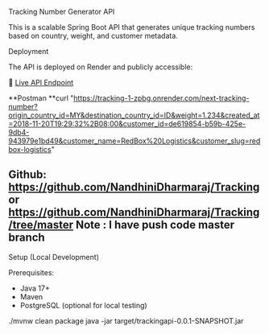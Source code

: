  Tracking Number Generator API

This is a scalable Spring Boot API that generates unique tracking numbers based on country, weight, and customer metadata.

 Deployment

The API is deployed on Render and publicly accessible:

🔗 [Live API Endpoint](https://tracking-1-zpbg.onrender.com/next-tracking-number?origin_country_id=MY&destination_country_id=ID&weight=1.234&created_at=2018-11-20T19:29:32%2B08:00&customer_id=de619854-b59b-425e-9db4-943979e1bd49&customer_name=RedBox%20Logistics&customer_slug=redbox-logistics)

**Postman
**curl "https://tracking-1-zpbg.onrender.com/next-tracking-number?origin_country_id=MY&destination_country_id=ID&weight=1.234&created_at=2018-11-20T19:29:32%2B08:00&customer_id=de619854-b59b-425e-9db4-943979e1bd49&customer_name=RedBox%20Logistics&customer_slug=redbox-logistics"


Github: https://github.com/NandhiniDharmaraj/Tracking
or 
https://github.com/NandhiniDharmaraj/Tracking/tree/master
Note :
I have push code master branch 
---

 Setup (Local Development)

Prerequisites:
* Java 17+
* Maven 
* PostgreSQL (optional for local testing)

./mvnw clean package
java -jar target/trackingapi-0.0.1-SNAPSHOT.jar



